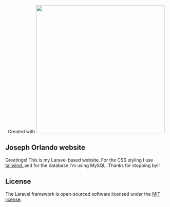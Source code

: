 <p align="center">Created with <a href="https://laravel.com" target="_blank"><img src="https://raw.githubusercontent.com/laravel/art/master/logo-lockup/5%20SVG/2%20CMYK/1%20Full%20Color/laravel-logolockup-cmyk-red.svg" width="400"></a></p>

</p>

## Joseph Orlando website 
<p>
Greetings! This is my Laravel based website. For the CSS styling I use <a href="https://tailwindcss.com" target="blank"> tailwind. </a> 
and for the database I'm using MySQL. Thanks for stopping by!!

</p>



## License

The Laravel framework is open-sourced software licensed under the [MIT license](https://opensource.org/licenses/MIT).
